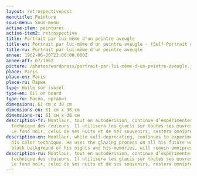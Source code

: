 ```yaml
---
layout: retrospectivepost
menutitle: Peinture
sous-menu: Sous-menu
active-item: peintures
active-item2: retrospective
title: Portrait par lui-même d'un peintre aveugle
title-en: Portrait par lui-même d'un peintre aveugle - (Self-Portrait of a Blind Painter)
title-ru: Portrait par lui-même d'un peintre aveugle
annee: 1962-06-30T23:00:00.000Z
annee-aff: 07/1962
picture: /photos/wordpress/portrait-par-lui-même-d-un-peintre-aveugle.jpg
place: Paris
place-en: Paris
place-ru: Париж
type: Huile sur isorel
type-en: Oil on board
type-ru: Масло, оргалит
dimensions: 61 cm x 38 cm
dimensions-en: 61 cm x 38 cm
dimensions-ru: 61 см x 38 см
description-fr: Montlaur, tout en autodérision, continue d’expérimenter sa
  technique des couleurs. Il utilisera les glacis sur toutes ses œuvres futures.
  Le fond noir, celui de ses nuits et de ses souvenirs, restera omniprésent.
description-en: Montlaur, while self-deprecating, continues to experiment with
  his color technique. He uses the glazing process on all his future works. The
  black background of his nights and his memories, will remain omnipresent.
description-ru: Montlaur, tout en autodérision, continue d’expérimenter sa
  technique des couleurs. Il utilisera les glacis sur toutes ses œuvres futures.
  Le fond noir, celui de ses nuits et de ses souvenirs, restera omniprésent.
---
```

